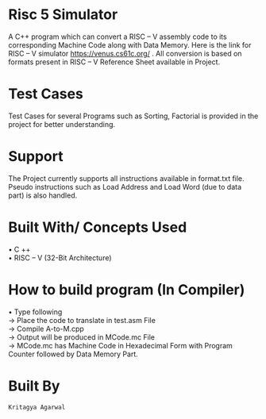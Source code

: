 # Risc 5 Simulator
A C++ program which can convert a RISC – V assembly code to its corresponding Machine Code along with Data Memory. Here is the link for RISC – V simulator https://venus.cs61c.org/ . All conversion is based on formats present in RISC – V Reference Sheet available in Project.

# Test Cases
Test Cases for several Programs such as Sorting, Factorial is provided in the project for better understanding.

# Support
The Project currently supports all instructions available in format.txt file. Pseudo instructions such as Load Address and Load Word (due to data part) is also handled.

# Built With/ Concepts Used
•	C ++      \
•	RISC – V (32-Bit Architecture)

# How to build program (In Compiler)
•	Type following  \
->	Place the code to translate in test.asm File  \
->	Compile A-to-M.cpp  \
->	Output will be produced in MCode.mc File  \
->	MCode.mc has Machine Code in Hexadecimal Form with Program Counter followed by Data Memory Part.


# Built By
	Kritagya Agarwal
